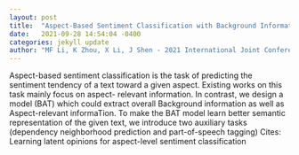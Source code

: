 ```yaml
---
layout: post
title:  "Aspect-Based Sentiment Classification with Background Information and Syntactic Auxiliary Tasks"
date:   2021-09-28 14:54:04 -0400
categories: jekyll update
author: "MF Li, K Zhou, X Li, J Shen - 2021 International Joint Conference on Neural , 2021"
---
```

Aspect-based sentiment classification is the task of predicting the sentiment tendency of a text toward a given aspect. Existing works on this task mainly focus on aspect- relevant information. In contrast, we design a model (BAT) which could extract overall Background information as well as Aspect-relevant informaTion. To make the BAT model learn better semantic representation of the given text, we introduce two auxiliary tasks (dependency neighborhood prediction and part-of-speech tagging) Cites: Learning latent opinions for aspect-level sentiment classification